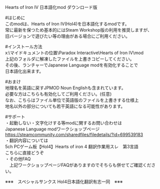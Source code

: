 Hearts of Iron IV 日本語化mod ダウンロード版  
  
#はじめに  
このmodは、Hearts of Iron IV(HoI4)を日本語化するmodです。  
常に最新を保つため基本的にはSteam Workshop版の利用を推奨しますが、  
旧バージョンで遊びたい等の理由がある場合にご利用ください。  
  
#インストール方法  
x:\マイドキュメントの位置\Paradox Interactive\Hearts of Iron IV\mod  
上記のフォルダに解凍したファイルを上書きコピーしてください。  
その後、ランチャーでJapanese Language modを有効化することで  
日本語化出来ます。  
  
#おまけ  
地理名を英語に戻すJPMOD Noun Englishも含まれています。  
必要な方はこちらも有効化してご利用ください。(任意)  
なお、こちらはファイル単位で英語版のファイルを上書きする仕様上  
地名以外の部分についても若干英語になる可能性があります。  
  
#サポート  
・起動しない・文字化けする等modに関するお問い合わせは  
   Japanese Language modワークショップページ  
   https://steamcommunity.com/sharedfiles/filedetails/?id=699539183  
・翻訳内容については  
    5ch PCゲーム板【HoI4】Hearts of iron 4 翻訳作業用スレ　第3言語  
   こちらに直接どうぞ  
・その他FAQ  
　上記ワークショップページFAQがありますのでそちらも併せてご確認ください。  
  
※※※　スペシャルサンクス HoI4日本語化翻訳有志一同　※※※  